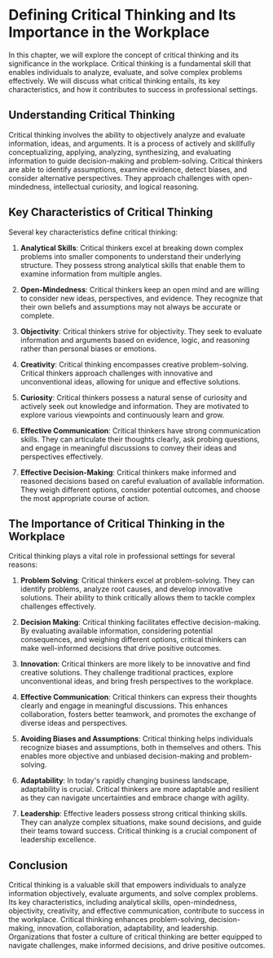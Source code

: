 Defining Critical Thinking and Its Importance in the Workplace
=========================================================================

In this chapter, we will explore the concept of critical thinking and its significance in the workplace. Critical thinking is a fundamental skill that enables individuals to analyze, evaluate, and solve complex problems effectively. We will discuss what critical thinking entails, its key characteristics, and how it contributes to success in professional settings.

Understanding Critical Thinking
-------------------------------

Critical thinking involves the ability to objectively analyze and evaluate information, ideas, and arguments. It is a process of actively and skillfully conceptualizing, applying, analyzing, synthesizing, and evaluating information to guide decision-making and problem-solving. Critical thinkers are able to identify assumptions, examine evidence, detect biases, and consider alternative perspectives. They approach challenges with open-mindedness, intellectual curiosity, and logical reasoning.

Key Characteristics of Critical Thinking
----------------------------------------

Several key characteristics define critical thinking:

1. **Analytical Skills**: Critical thinkers excel at breaking down complex problems into smaller components to understand their underlying structure. They possess strong analytical skills that enable them to examine information from multiple angles.

2. **Open-Mindedness**: Critical thinkers keep an open mind and are willing to consider new ideas, perspectives, and evidence. They recognize that their own beliefs and assumptions may not always be accurate or complete.

3. **Objectivity**: Critical thinkers strive for objectivity. They seek to evaluate information and arguments based on evidence, logic, and reasoning rather than personal biases or emotions.

4. **Creativity**: Critical thinking encompasses creative problem-solving. Critical thinkers approach challenges with innovative and unconventional ideas, allowing for unique and effective solutions.

5. **Curiosity**: Critical thinkers possess a natural sense of curiosity and actively seek out knowledge and information. They are motivated to explore various viewpoints and continuously learn and grow.

6. **Effective Communication**: Critical thinkers have strong communication skills. They can articulate their thoughts clearly, ask probing questions, and engage in meaningful discussions to convey their ideas and perspectives effectively.

7. **Effective Decision-Making**: Critical thinkers make informed and reasoned decisions based on careful evaluation of available information. They weigh different options, consider potential outcomes, and choose the most appropriate course of action.

The Importance of Critical Thinking in the Workplace
----------------------------------------------------

Critical thinking plays a vital role in professional settings for several reasons:

1. **Problem Solving**: Critical thinkers excel at problem-solving. They can identify problems, analyze root causes, and develop innovative solutions. Their ability to think critically allows them to tackle complex challenges effectively.

2. **Decision Making**: Critical thinking facilitates effective decision-making. By evaluating available information, considering potential consequences, and weighing different options, critical thinkers can make well-informed decisions that drive positive outcomes.

3. **Innovation**: Critical thinkers are more likely to be innovative and find creative solutions. They challenge traditional practices, explore unconventional ideas, and bring fresh perspectives to the workplace.

4. **Effective Communication**: Critical thinkers can express their thoughts clearly and engage in meaningful discussions. This enhances collaboration, fosters better teamwork, and promotes the exchange of diverse ideas and perspectives.

5. **Avoiding Biases and Assumptions**: Critical thinking helps individuals recognize biases and assumptions, both in themselves and others. This enables more objective and unbiased decision-making and problem-solving.

6. **Adaptability**: In today's rapidly changing business landscape, adaptability is crucial. Critical thinkers are more adaptable and resilient as they can navigate uncertainties and embrace change with agility.

7. **Leadership**: Effective leaders possess strong critical thinking skills. They can analyze complex situations, make sound decisions, and guide their teams toward success. Critical thinking is a crucial component of leadership excellence.

Conclusion
----------

Critical thinking is a valuable skill that empowers individuals to analyze information objectively, evaluate arguments, and solve complex problems. Its key characteristics, including analytical skills, open-mindedness, objectivity, creativity, and effective communication, contribute to success in the workplace. Critical thinking enhances problem-solving, decision-making, innovation, collaboration, adaptability, and leadership. Organizations that foster a culture of critical thinking are better equipped to navigate challenges, make informed decisions, and drive positive outcomes.
